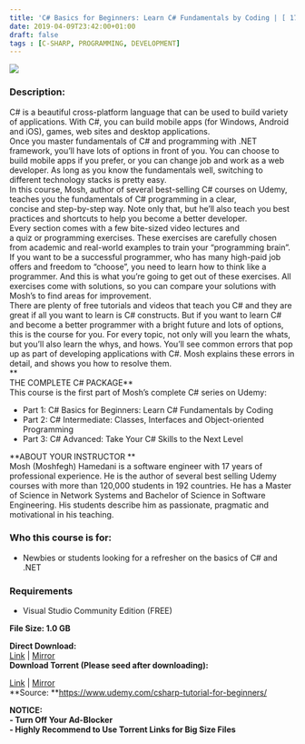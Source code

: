 ```yaml
---
title: 'C# Basics for Beginners: Learn C# Fundamentals by Coding | [ 179.99$Course For Free ]'
date: 2019-04-09T23:42:00+01:00
draft: false
tags : [C-SHARP, PROGRAMMING, DEVELOPMENT]
---
```


[![](https://2.bp.blogspot.com/-g09tCE4b4BM/XK0fKISMNcI/AAAAAAAABnU/DRh0OZ6RyJgI4frz-pYR47Ctl6KPoHwcgCLcBGAs/s640/C-Basics-for-Beginners-Learn-C-Fundamentals-by-Coding.jpg)](https://2.bp.blogspot.com/-g09tCE4b4BM/XK0fKISMNcI/AAAAAAAABnU/DRh0OZ6RyJgI4frz-pYR47Ctl6KPoHwcgCLcBGAs/s1600/C-Basics-for-Beginners-Learn-C-Fundamentals-by-Coding.jpg)

### Description:

C# is a beautiful cross-platform language that can be used to build variety of applications. With C#, you can build mobile apps (for Windows, Android and iOS), games, web sites and desktop applications.  
Once you master fundamentals of C# and programming with .NET framework, you’ll have lots of options in front of you. You can choose to build mobile apps if you prefer, or you can change job and work as a web developer. As long as you know the fundamentals well, switching to different technology stacks is pretty easy.  
In this course, Mosh, author of several best-selling C# courses on Udemy, teaches you the fundamentals of C# programming in a clear, concise and step-by-step way. Note only that, but he’ll also teach you best practices and shortcuts to help you become a better developer.  
Every section comes with a few bite-sized video lectures and a quiz or programming exercises. These exercises are carefully chosen from academic and real-world examples to train your “programming brain”. If you want to be a successful programmer, who has many high-paid job offers and freedom to “choose”, you need to learn how to think like a programmer. And this is what you’re going to get out of these exercises. All exercises come with solutions, so you can compare your solutions with Mosh’s to find areas for improvement.  
There are plenty of free tutorials and videos that teach you C# and they are great if all you want to learn is C# constructs. But if you want to learn C# and become a better programmer with a bright future and lots of options, this is the course for you. For every topic, not only will you learn the whats, but you’ll also learn the whys, and hows. You’ll see common errors that pop up as part of developing applications with C#. Mosh explains these errors in detail, and shows you how to resolve them.  
**  
THE COMPLETE C# PACKAGE**  
This course is the first part of Mosh’s complete C# series on Udemy:  

*   Part 1: C# Basics for Beginners: Learn C# Fundamentals by Coding
*   Part 2: C# Intermediate: Classes, Interfaces and Object-oriented Programming
*   Part 3: C# Advanced: Take Your C# Skills to the Next Level

**ABOUT YOUR INSTRUCTOR **  
Mosh (Moshfegh) Hamedani is a software engineer with 17 years of professional experience. He is the author of several best selling Udemy courses with more than 120,000 students in 192 countries. He has a Master of Science in Network Systems and Bachelor of Science in Software Engineering. His students describe him as passionate, pragmatic and motivational in his teaching.  

### Who this course is for:

*   Newbies or students looking for a refresher on the basics of C# and .NET

### Requirements

*   Visual Studio Community Edition (FREE)

**File Size: 1.0 GB**

**Direct Download:**  
[Link](http://crowdurl.com/CBasicsforlink1) | [Mirror](http://crowdurl.com/CBasicsforlink2)  
**Download Torrent (Please seed after downloading):**  

[Link](http://crowdurl.com/CBasicsfortorrent1) | [Mirror](http://crowdurl.com/CBasicsfortorrent2)  
**Source: **https://www.udemy.com/csharp-tutorial-for-beginners/  

**NOTICE:  
\- Turn Off Your Ad-Blocker  
\- Highly Recommend to Use Torrent Links for Big Size Files**